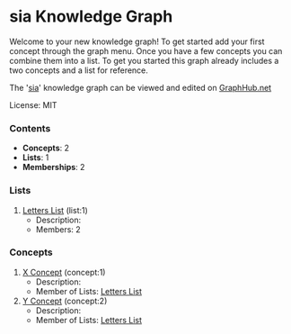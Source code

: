 # sia Knowledge Graph

Welcome to your new knowledge graph! To get started add your first concept through the graph menu. Once you have a few concepts you can combine them into a list. To get you started this graph already includes a two concepts and a list for reference.

The '[sia](https://graphhub.net/sia)' knowledge graph can be viewed and edited on [GraphHub.net](https://graphhub.net)

License: MIT
### Contents
- **Concepts**: 2
- **Lists**: 1
- **Memberships**: 2
### Lists
1. [Letters List](/sia/list/letters-list?id=1) (list:1)
   - Description: 
   - Members: 2
### Concepts
1. [X Concept](/sia/concept/x-concept?id=1) (concept:1)
   - Description: 
   - Member of Lists: [Letters List](/sia/list/letters-list?id=1)
1. [Y Concept](/sia/concept/y-concept?id=2) (concept:2)
   - Description: 
   - Member of Lists: [Letters List](/sia/list/letters-list?id=1)
